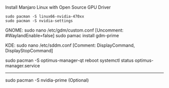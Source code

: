 Install Manjaro Linux with Open Source GPU Driver
```
sudo pacman -S linux66-nvidia-470xx
sudo pacman -S nvidia-settings
```

GNOME:
sudo nano /etc/gdm/custom.conf [Uncomment: #WaylandEnable=false]
sudo pamac install gdm-prime

KDE:
sudo nano /etc/sddm.conf [Comment: DisplayCommand, DisplayStopCommand]

sudo pacman -S optimus-manager-qt
reboot
systemctl status optimus-manager.service

___

sudo pacman -S nvidia-prime (Optional)
